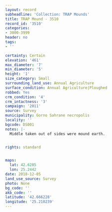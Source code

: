 ```yaml
---
layout: record
subheadline: 'Collection: TRAP Mounds'
title: TRAP Mound - 3510
record_id: '3510'
categories:
- 3000-3999
header: no
tags:
- ''

certainty: Certain
elevation: '461'
max_diameter: '7'
min_diameter: '5'
height: '1'
size_category: Small
surrounding_land_use: Annual Agriculture
surface_condition: Annual Agriculture|Ploughed
robbed: Yes
crm_condition: '4'
crm_intactness: '3'
campaign: '2011'
source: Survey
municipality: Gorno Sahrane necropolis
locality: ''
bgcode: DS001
notes: |-
  Middle taken out of sides were mound earth.


rights: standard


maps:
  lat: 42.6285
  lon: 25.2442
date: 2018-12-05
land_use_source: Survey
photo: None
bg_code: ''
akb_code: ''
latitude: '42.666228'
longitude: '25.210239'
---
```

